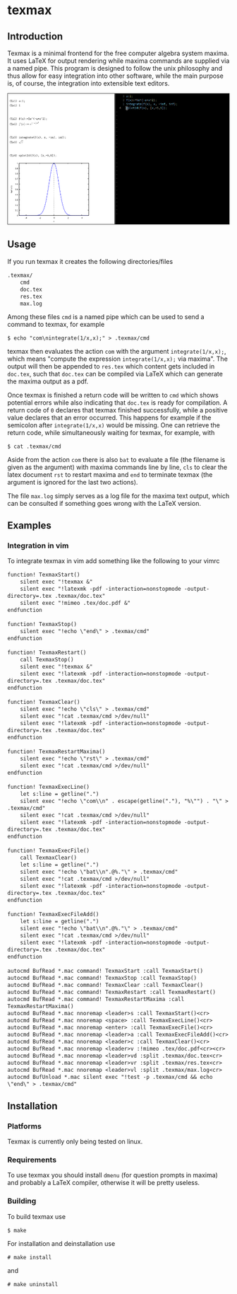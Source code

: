 # texmax
## Introduction
Texmax is a minimal frontend for the free computer algebra system maxima.
It uses LaTeX for output rendering while maxima commands are supplied via a
named pipe.
This program is designed to follow the unix philosophy and thus allow for easy
integration into other software, while the main purpose is, of course, the
integration into extensible text editors.

![](https://github.com/jackerschott/texmax/raw/dev/screenshot.png)

## Usage
If you run texmax it creates the following directories/files

    .texmax/
        cmd
        doc.tex
        res.tex
        max.log

Among these files `cmd` is a named pipe which can be used to send a command to
texmax, for example

    $ echo "com\nintegrate(1/x,x);" > .texmax/cmd

texmax then evaluates the action `com` with the argument `integrate(1/x,x);`,
which means "compute the expression `integrate(1/x,x);` via maxima".
The output will then be appended to `res.tex` which content gets included in
`doc.tex`, such that `doc.tex` can be compiled via LaTeX which can generate the
maxima output as a pdf.

Once texmax is finished a return code will be written to `cmd` which shows 
potential errors while also indicating that `doc.tex` is ready for compilation.
A return code of `0` declares that texmax finished successfully, while a
positive value declares that an error occurred.
This happens for example if the semicolon after `integrate(1/x,x)` would be
missing.
One can retrieve the return code, while simultaneously waiting for texmax, for
example, with
    
    $ cat .texmax/cmd


Aside from the action `com` there is also `bat` to evaluate a file (the filename
is given as the argument) with maxima commands line by line, `cls` to clear the
latex document `rst` to restart maxima and `end` to terminate texmax (the
argument is ignored for the last two actions).

The file `max.log` simply serves as a log file for the maxima text output, which
can be consulted if something goes wrong with the LaTeX version.

## Examples
### Integration in vim
To integrate texmax in vim add something like the following to your vimrc
```vim
function! TexmaxStart()
    silent exec "!texmax &"
    silent exec "!latexmk -pdf -interaction=nonstopmode -output-directory=.tex .texmax/doc.tex"
    silent exec "!mimeo .tex/doc.pdf &"
endfunction

function! TexmaxStop()
    silent exec "!echo \"end\" > .texmax/cmd"
endfunction

function! TexmaxRestart()
    call TexmaxStop()
    silent exec "!texmax &"
    silent exec "!latexmk -pdf -interaction=nonstopmode -output-directory=.tex .texmax/doc.tex"
endfunction

function! TexmaxClear()
    silent exec "!echo \"cls\" > .texmax/cmd"
    silent exec "!cat .texmax/cmd >/dev/null"
    silent exec "!latexmk -pdf -interaction=nonstopmode -output-directory=.tex .texmax/doc.tex"
endfunction

function! TexmaxRestartMaxima()
    silent exec "!echo \"rst\" > .texmax/cmd"
    silent exec "!cat .texmax/cmd >/dev/null"
endfunction

function! TexmaxExecLine()
    let s:line = getline(".")
    silent exec "!echo \"com\\n" . escape(getline("."), "%\"") . "\" > .texmax/cmd"
    silent exec "!cat .texmax/cmd >/dev/null"
    silent exec "!latexmk -pdf -interaction=nonstopmode -output-directory=.tex .texmax/doc.tex"
endfunction

function! TexmaxExecFile()
    call TexmaxClear()
    let s:line = getline(".")
    silent exec "!echo \"bat\\n".@%."\" > .texmax/cmd"
    silent exec "!cat .texmax/cmd >/dev/null"
    silent exec "!latexmk -pdf -interaction=nonstopmode -output-directory=.tex .texmax/doc.tex"
endfunction

function! TexmaxExecFileAdd()
    let s:line = getline(".")
    silent exec "!echo \"bat\\n".@%."\" > .texmax/cmd"
    silent exec "!cat .texmax/cmd >/dev/null"
    silent exec "!latexmk -pdf -interaction=nonstopmode -output-directory=.tex .texmax/doc.tex"
endfunction

autocmd BufRead *.mac command! TexmaxStart :call TexmaxStart()
autocmd BufRead *.mac command! TexmaxStop :call TexmaxStop()
autocmd BufRead *.mac command! TexmaxClear :call TexmaxClear()
autocmd BufRead *.mac command! TexmaxRestart :call TexmaxRestart()
autocmd BufRead *.mac command! TexmaxRestartMaxima :call TexmaxRestartMaxima()
autocmd BufRead *.mac nnoremap <leader>s :call TexmaxStart()<cr>
autocmd BufRead *.mac nnoremap <space> :call TexmaxExecLine()<cr>
autocmd BufRead *.mac nnoremap <enter> :call TexmaxExecFile()<cr>
autocmd BufRead *.mac nnoremap <leader>a :call TexmaxExecFileAdd()<cr>
autocmd BufRead *.mac nnoremap <leader>c :call TexmaxClear()<cr>
autocmd BufRead *.mac nnoremap <leader>v :!mimeo .tex/doc.pdf<cr><cr>
autocmd BufRead *.mac nnoremap <leader>vd :split .texmax/doc.tex<cr>
autocmd BufRead *.mac nnoremap <leader>vr :split .texmax/res.tex<cr>
autocmd BufRead *.mac nnoremap <leader>vl :split .texmax/max.log<cr>
autocmd BufUnload *.mac silent exec "!test -p .texmax/cmd && echo \"end\" > .texmax/cmd"
```

## Installation
### Platforms
Texmax is currently only being tested on linux.

### Requirements
To use texmax you should install `dmenu` (for question prompts in maxima) and
probably a LaTeX compiler, otherwise it will be pretty useless.

### Building
To build texmax use

    $ make

For installation and deinstallation use

    # make install

and

    # make uninstall
